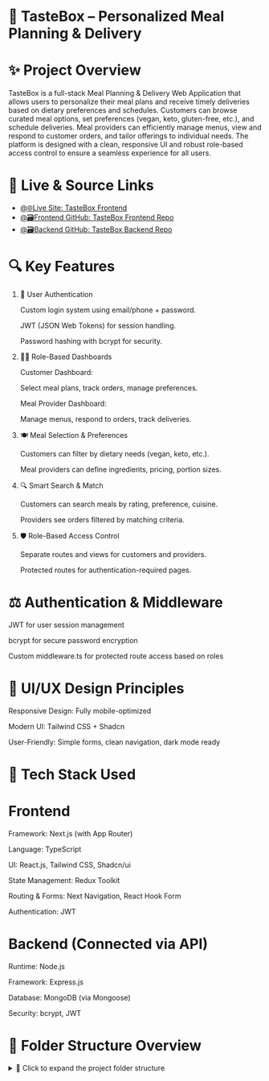 # 🍱 TasteBox – Personalized Meal Planning & Delivery

# ✨ Project Overview

TasteBox is a full-stack Meal Planning & Delivery Web Application that allows users to personalize their meal plans and receive timely deliveries based on dietary preferences and schedules. Customers can browse curated meal options, set preferences (vegan, keto, gluten-free, etc.), and schedule deliveries. Meal providers can efficiently manage menus, view and respond to customer orders, and tailor offerings to individual needs. The platform is designed with a clean, responsive UI and robust role-based access control to ensure a seamless experience for all users.

# 🔗 Live & Source Links

- [@🌐Live Site: TasteBox Frontend](https://meal-shop-frontend.vercel.app/) 
- [@🗃️Frontend GitHub: TasteBox Frontend Repo](https://github.com/nafis200/portfolio-backend) 
- [@🗃️Backend GitHub: TasteBox Backend Repo](https://github.com/nafis200/assignment-6-frontend) 


# 🔍 Key Features

1. 🔐 User Authentication

    Custom login system using email/phone + password.

    JWT (JSON Web Tokens) for session handling.

    Password hashing with bcrypt for security.

2. 🧑‍🍳 Role-Based Dashboards

     Customer Dashboard:

     Select meal plans, track orders, manage preferences.

     Meal Provider Dashboard:

     Manage menus, respond to orders, track deliveries.

3. 🍽️ Meal Selection & Preferences

      Customers can filter by dietary needs (vegan, keto, etc.).

      Meal providers can define ingredients, pricing, portion sizes.

4. 🔍 Smart Search & Match

      Customers can search meals by rating, preference, cuisine.

      Providers see orders filtered by matching criteria.

5. 🛡️ Role-Based Access Control

      Separate routes and views for customers and providers.

      Protected routes for authentication-required pages.



# ⚖️ Authentication & Middleware

   JWT for user session management

   bcrypt for secure password encryption

   Custom middleware.ts for protected route access based on roles

# 📱 UI/UX Design Principles

   Responsive Design: Fully mobile-optimized

   Modern UI: Tailwind CSS + Shadcn

   User-Friendly: Simple forms, clean navigation, dark mode ready




# 🧪 Tech Stack Used

# Frontend

Framework: Next.js (with App Router)

Language: TypeScript

UI: React.js, Tailwind CSS, Shadcn/ui

State Management: Redux Toolkit

Routing & Forms: Next Navigation, React Hook Form

Authentication: JWT

# Backend (Connected via API)

Runtime: Node.js

Framework: Express.js

Database: MongoDB (via Mongoose)

Security: bcrypt, JWT

# 📂 Folder Structure Overview

<details>
  <summary>📁 Click to expand the project folder structure</summary>

```bash
TasteBox/
├── .env.local              # Environment variables (NEXT_PUBLIC_BASE_API)
├── next.config.js          # Next.js configuration
├── tsconfig.json           # TypeScript configuration
├── next-env.d.ts           # Auto-generated for TS support
├── public/                 # Static assets (optional)
├── node_modules/           # Installed dependencies
├── package.json            # Project metadata and scripts
├── README.md               # Project documentation (optional)
└── src/
    ├── app/                # Next.js pages & routing (App Router)
    ├── components/         # All reusable UI components
    ├── constants/          # Static constant values
    ├── context/            # Global context API usage
    ├── hooks/              # Custom React hooks
    ├── lib/                # Utility/helper functions
    ├── providers/          # Context or layout providers
    ├── redux/              # Redux slices & store setup
    ├── services/           # API call services
    ├── types/              # TypeScript interfaces and types
    └── middleware.ts       # Route protection middleware
</details>

# 🚧 Project Setup & Installation

1. Clone the Repository

git clone https://github.com/nafis200/TasteBox_frontend.git
cd TasteBox_frontend

2. Install Dependencies

npm install

3. Set Up env varriables

Create a .env.local file in the root directory and add the following line

NEXT_PUBLIC_BASE_API=http://localhost:5000

4. Run the Development Server

npm run dev

# 👨‍💼 Author
Nafis Ahamed📧 Email: nafisahamed14@gmail.com🌐 Portfolio: https://portfoliouser.vercel.app/